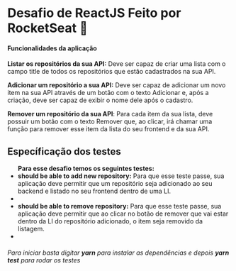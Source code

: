 <h1>Desafio de ReactJS Feito por RocketSeat 🚀</h1>

<h4><strong>Funcionalidades da aplicação</strong></h4>

<strong>Listar os repositórios da sua API:</strong> Deve ser capaz de criar uma lista com o campo title de todos os repositórios que estão cadastrados na sua API.

<strong>Adicionar um repositório a sua API:</strong> Deve ser capaz de adicionar um novo item na sua API através de um botão com o texto Adicionar e, após a criação, deve ser capaz de exibir o nome dele após o cadastro.

<strong>Remover um repositório da sua API</strong>: Para cada item da sua lista, deve possuir um botão com o texto Remover que, ao clicar, irá chamar uma função para remover esse item da lista do seu frontend e da sua API.

<h2>Específicação dos testes</h2>

<ul>
  <strong>Para esse desafio temos os seguintes testes:</strong>

<li><strong>should be able to add new repository:</strong> Para que esse teste passe, sua aplicação deve permitir que um repositório seja adicionado ao seu backend e listado no seu frontend dentro de uma LI.<li>

<li><strong>should be able to remove repository:</strong> Para que esse teste passe, sua aplicação deve permitir que ao clicar no botão de remover que vai estar dentro da LI do repositório adicionado, o item seja removido da listagem.<li>
</ul>

<h6>Para iniciar basta digitar <strong>yarn</strong> para instalar as dependências e depois <strong>yarn test</strong> para rodar os testes<h6>
